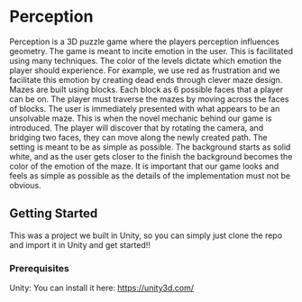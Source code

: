 # Perception

Perception is a 3D puzzle game where the players perception influences geometry. The game is meant to incite emotion in the user. This is facilitated using many techniques. The color of the levels dictate which emotion the player should experience. For example, we use red as frustration and we facilitate this emotion by creating dead ends through clever maze design. Mazes are built using blocks. Each block as 6 possible faces that a player can be on. The player must traverse the mazes by moving across the faces of blocks. The user is immediately presented with what appears to be an unsolvable maze. This is when the novel mechanic behind our game is introduced. The player will discover that by rotating the camera, and bridging two faces, they can move along the newly created path. The setting is meant to be as simple as possible. The background starts as solid white, and as the user gets closer to the finish the background becomes the color of the emotion of the maze. It is important that our game looks and feels as simple as possible as the details of the implementation must not be obvious.

## Getting Started

This was a project we built in Unity, so you can simply just clone the repo and import it in Unity and get started!!

### Prerequisites

Unity: You can install it here: https://unity3d.com/



